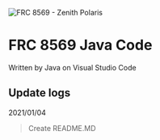 ![FRC 8569 - Zenith Polaris](https://i.imgur.com/ZCfge8I.png)

# FRC 8569 Java Code

Written by Java on Visual Studio Code

## Update logs

2021/01/04
> Create README.MD
